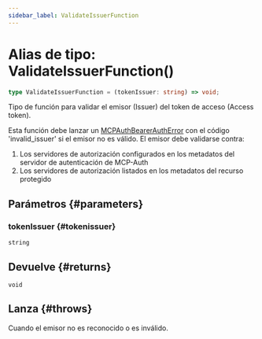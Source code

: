 ```yaml
---
sidebar_label: ValidateIssuerFunction
---
```


# Alias de tipo: ValidateIssuerFunction()

```ts
type ValidateIssuerFunction = (tokenIssuer: string) => void;
```

Tipo de función para validar el emisor (Issuer) del token de acceso (Access token).

Esta función debe lanzar un [MCPAuthBearerAuthError](/references/js/classes/MCPAuthBearerAuthError.md) con el código 'invalid_issuer' si el emisor no es válido. El emisor debe validarse contra:

1. Los servidores de autorización configurados en los metadatos del servidor de autenticación de MCP-Auth
2. Los servidores de autorización listados en los metadatos del recurso protegido

## Parámetros {#parameters}

### tokenIssuer {#tokenissuer}

`string`

## Devuelve {#returns}

`void`

## Lanza {#throws}

Cuando el emisor no es reconocido o es inválido.